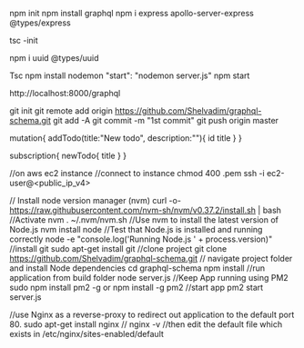 npm init
npm install graphql
npm i express apollo-server-express @types/express

tsc -init

npm i uuid @types/uuid

Tsc
npm install nodemon
"start": "nodemon server.js"
npm start

http://localhost:8000/graphql

git init
git remote add origin https://github.com/Shelvadim/graphql-schema.git
git add -A
git commit -m "1st commit"
git push origin master

mutation{
addTodo(title:"New todo", description:""){
id
title
}
}

subscription{
newTodo{
title
}
}

//on aws ec2 instance
//connect to instance
chmod 400 <your-pem-key>.pem
ssh -i <your-pem-key> ec2-user@<public_ip_v4>

// Install node version manager (nvm)
curl -o- https://raw.githubusercontent.com/nvm-sh/nvm/v0.37.2/install.sh | bash
//Activate nvm
. ~/.nvm/nvm.sh
//Use nvm to install the latest version of Node.js
nvm install node
//Test that Node.js is installed and running correctly
node -e "console.log('Running Node.js ' + process.version)"
//install git
sudo apt-get install git
//clone project
git clone https://github.com/Shelvadim/graphql-schema.git
// navigate project folder and install Node dependencies
cd graphql-schema
npm install
//run application from build folder
node server.js
//Keep App running using PM2
sudo npm install pm2 -g
or
npm install -g pm2
//start app
pm2 start server.js

//use Nginx as a reverse-proxy to redirect out application to the default port 80.
sudo apt-get install nginx
//
nginx -v
//then edit the default file which exists in /etc/nginx/sites-enabled/default
